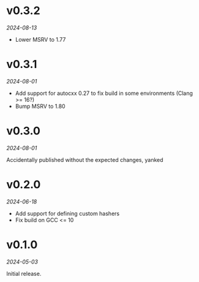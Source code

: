 # v0.3.2

*2024-08-13*

* Lower MSRV to 1.77

# v0.3.1

*2024-08-01*

* Add support for autocxx 0.27 to fix build in some environments (Clang >= 16?)
* Bump MSRV to 1.80

# v0.3.0

*2024-08-01*

Accidentally published without the expected changes, yanked

# v0.2.0

*2024-06-18*

* Add support for defining custom hashers
* Fix build on GCC <= 10

# v0.1.0

*2024-05-03*

Initial release.

